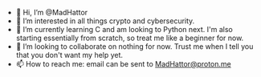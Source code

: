 - 👋 Hi, I’m @MadHattor
- 👀 I’m interested in all things crypto and cybersecurity.
- 🌱 I’m currently learning C and am looking to Python next. I'm also starting essentially from scratch, so treat me like a beginner for now.
- 💞️ I’m looking to collaborate on nothing for now. Trust me when I tell you that you don't want my help yet.
- 📫 How to reach me: email can be sent to MadHattor@proton.me

<!---
MadHattor/MadHattor is a ✨ special ✨ repository because its `README.md` (this file) appears on your GitHub profile.
You can click the Preview link to take a look at your changes.
--->
